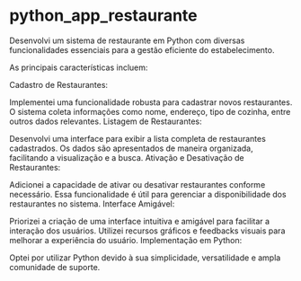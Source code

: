 # python_app_restaurante
Desenvolvi um sistema de restaurante em Python com diversas funcionalidades essenciais para a gestão eficiente do estabelecimento.

As principais características incluem:

Cadastro de Restaurantes:

Implementei uma funcionalidade robusta para cadastrar novos restaurantes.
O sistema coleta informações como nome, endereço, tipo de cozinha, entre outros dados relevantes.
Listagem de Restaurantes:

Desenvolvi uma interface para exibir a lista completa de restaurantes cadastrados.
Os dados são apresentados de maneira organizada, facilitando a visualização e a busca.
Ativação e Desativação de Restaurantes:

Adicionei a capacidade de ativar ou desativar restaurantes conforme necessário.
Essa funcionalidade é útil para gerenciar a disponibilidade dos restaurantes no sistema.
Interface Amigável:

Priorizei a criação de uma interface intuitiva e amigável para facilitar a interação dos usuários.
Utilizei recursos gráficos e feedbacks visuais para melhorar a experiência do usuário.
Implementação em Python:

Optei por utilizar Python devido à sua simplicidade, versatilidade e ampla comunidade de suporte.
